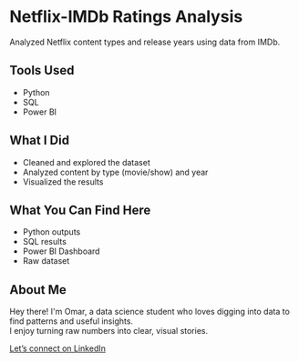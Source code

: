 # Netflix-IMDb Ratings Analysis

Analyzed Netflix content types and release years using data from IMDb.

## Tools Used
- Python
- SQL
- Power BI

## What I Did
- Cleaned and explored the dataset
- Analyzed content by type (movie/show) and year
- Visualized the results

## What You Can Find Here
- Python outputs
- SQL results
- Power BI Dashboard
- Raw dataset

## About Me
Hey there! I'm Omar, a data science student who loves digging into data to find patterns and useful insights.  
I enjoy turning raw numbers into clear, visual stories.

[Let’s connect on LinkedIn](https://www.linkedin.com/in/omar-atwa161616)

